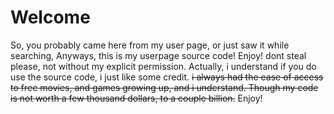 # Welcome
So, you probably came here from my user page, or just saw it while searching, Anyways, this is my userpage source code! Enjoy! dont steal please, not without my explicit permission. Actually, i understand if you do use the source code, i just like some credit. <s>i always had the ease of access to free movies, and games growing up, and i understand. Though my code is not worth a few thousand dollars, to a couple billion.</s> Enjoy!
